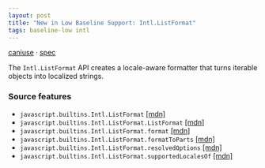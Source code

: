 ```yaml
---
layout: post
title: "New in Low Baseline Support: Intl.ListFormat"
tags: baseline-low intl
---
```


[caniuse](https://caniuse.com/?search=intl-list-format) · [spec](https://tc39.es/ecma402/#listformat-objects)

The `Intl.ListFormat` API creates a locale-aware formatter that turns iterable objects into localized strings.

### Source features

- ``javascript.builtins.Intl.ListFormat`` [[mdn]](https://developer.mozilla.org/en-US/search?q=javascript.builtins.Intl.ListFormat)
- ``javascript.builtins.Intl.ListFormat.ListFormat`` [[mdn]](https://developer.mozilla.org/en-US/search?q=javascript.builtins.Intl.ListFormat.ListFormat)
- ``javascript.builtins.Intl.ListFormat.format`` [[mdn]](https://developer.mozilla.org/en-US/search?q=javascript.builtins.Intl.ListFormat.format)
- ``javascript.builtins.Intl.ListFormat.formatToParts`` [[mdn]](https://developer.mozilla.org/en-US/search?q=javascript.builtins.Intl.ListFormat.formatToParts)
- ``javascript.builtins.Intl.ListFormat.resolvedOptions`` [[mdn]](https://developer.mozilla.org/en-US/search?q=javascript.builtins.Intl.ListFormat.resolvedOptions)
- ``javascript.builtins.Intl.ListFormat.supportedLocalesOf`` [[mdn]](https://developer.mozilla.org/en-US/search?q=javascript.builtins.Intl.ListFormat.supportedLocalesOf)
